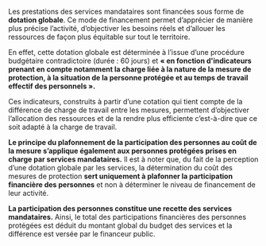Les prestations des services mandataires sont financées sous forme de **dotation globale**. Ce mode de financement permet d’apprécier de manière plus précise l’activité, d’objectiver les besoins réels et d’allouer les ressources de façon plus équitable sur tout le territoire.
<br/>

En effet, cette dotation globale est déterminée à l’issue d’une procédure budgétaire contradictoire (durée : 60 jours) et **« en fonction d'indicateurs prenant en compte notamment la charge liée à la nature de la mesure de protection, à la situation de la personne protégée et au temps de travail effectif des personnels ».**

Ces indicateurs, construits à partir d’une cotation qui tient compte de la différence de charge de travail entre les mesures, permettent d’objectiver l’allocation des ressources et de la rendre plus efficiente c’est-à-dire que ce soit adapté à la charge de travail.
<br/>

**Le principe du plafonnement de la participation des personnes au coût de la mesure s’applique également aux personnes protégées prises en charge par services mandataires.** Il est à noter que, du fait de la perception d’une dotation globale par les services, la détermination du coût des mesures de protection **sert uniquement à plafonner la participation financière des personnes** et non à déterminer le niveau de financement de leur activité.

**La participation des personnes constitue une recette des services mandataires.** Ainsi, le total des participations financières des personnes protégées est déduit du montant global du budget des services et la différence est versée par le financeur public.
